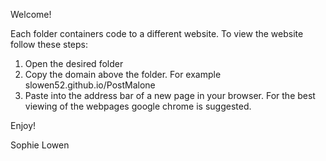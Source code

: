 Welcome!

Each folder containers code to a different website. To view the website follow these steps:

1. Open the desired folder
2. Copy the domain above the folder. For example slowen52.github.io/PostMalone
3. Paste into the address bar of a new page in your browser. For the best viewing of the webpages google chrome is suggested. 

Enjoy!

Sophie Lowen
